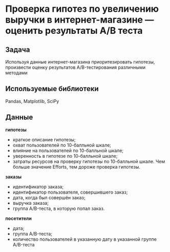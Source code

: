 # Проверка гипотез по увеличению выручки в интернет-магазине — оценить результаты A/B теста


## Задача 
Используя данные интернет-магазина приоритезировать гипотезы, произвести оценку результатов A/B-тестирования различными методами

## Используемые библиотеки
Pandas, Matplotlib, SciPy

## Данные 
**гипотезы**
- краткое описание гипотезы;
- охват пользователей по 10-балльной шкале;
- влияние на пользователей по 10-балльной шкале;
- уверенность в гипотезе по 10-балльной шкале;
- затраты ресурсов на проверку гипотезы по 10-балльной шкале. Чем больше значение Efforts, тем дороже проверка гипотезы.

**заказы**
- идентификатор заказа;
- идентификатор пользователя, совершившего заказ;
- дата, когда был совершён заказ;
- выручка заказа;
- группа A/B-теста, в которую попал заказ.

**посетители**
- дата;
- группа A/B-теста;
- количество пользователей в указанную дату в указанной группе A/B-теста
